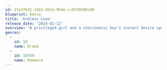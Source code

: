 ```yaml
---
id: 1fa37631-2db1-452e-954e-cc87d9298c90
blueprint: movie
title: 'Endless Love'
release_date: '2014-02-12'
overview: "A privileged girl and a charismatic boy's instant desire sparks a love affair made only more reckless by parents trying to keep them apart."
genres:
  -
    id: 18
    name: Drama
  -
    id: 10749
    name: Romance
---
```

